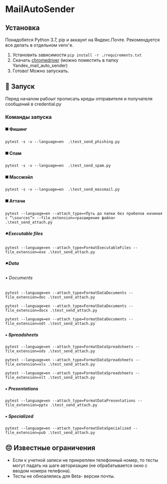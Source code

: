 # MailAutoSender

Установка
-------------------------
Понадобятся Python 3.7, pip и аккаунт на Яндекс.Почте. Рекомендуется все делать в отдельном venv'е.
1. Установить зависимости
`pip install -r ./requirements.txt`
2. Скачать [chromedriver](https://chromedriver.chromium.org/) (можно поместить в папку Yandex_mail_auto_sender)
3. Готово! Можно запускать.

:rocket: Запуск
-------------------------
Перед началом рабоыт прописать креды отправителя и получателя сообщений в credential.py
### Команды запуска
#### :black_medium_square: Фишинг
```
pytest -s -v --language=en  .\test_send_phishing.py
```
#### :black_medium_square: Спам
```
pytest -s -v --language=en  .\test_send_spam.py
```
#### :black_medium_square: Массмэйл
```
pytest -s -v --language=en  .\test_send_massmail.py
```
#### :black_medium_square: Аттачи
```
pytest --language=en --attach_type=<Путь до папки без пробелов начиная с “\sources”> --file_extension=<расширение файла> .\test_send_attach.py
```
##### :black_medium_small_square: Executable files
```
pytest --language=en --attach_type=FormatExecutableFiles --file_extension=exe .\test_send_attach.py
```
##### :black_medium_small_square: Data
###### :black_small_square: Documents
```
pytest --language=en --attach_type=FormatDataDocuments --file_extension=doc .\test_send_attach.py
```
```
pytest --language=en --attach_type=FormatDataDocuments --file_extension=docx .\test_send_attach.py
```
```
pytest --language=en --attach_type=FormatDataDocuments --file_extension=odt .\test_send_attach.py`
```
##### :black_small_square: Spreadsheets
```
pytest --language=en --attach_type=FormatDataSpreadsheets --file_extension=ods .\test_send_attach.py
```
```
pytest --language=en --attach_type=FormatDataSpreadsheets --file_extension=xls .\test_send_attach.py
```
```
pytest --language=en --attach_type=FormatDataSpreadsheets --file_extension=xlt .\test_send_attach.py
```
##### :black_small_square: Presentations
```
pytest --language=en --attach_type=FormatDataPresentations --file_extension=pptx .\test_send_attach.py
```
##### :black_small_square: Specialized
```
pytest --language=en --attach_type=FormatDataSpecialized --file_extension=pub .\test_send_attach.py
```
:pensive: Известные ограничения 
-------------------------
* Если к учетной записи не прикреплен телефонный номер, то тесты могут падать на шаге авторизации (не обрабатывается окно с вводом номера телефона).
* Тесты не обноалялись для Beta- версии почты.
